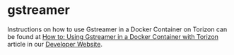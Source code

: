 # gstreamer #

Instructions on how to use Gstreamer in a Docker Container on Torizon can be
found at [How to: Using Gstreamer in a Docker Container with
Torizon](https://developer.toradex.com/torizon/application-development/use-cases/multimedia/how-to-use-gstreamer-on-torizoncore/)
article in our [Developer Website](https://developer.toradex.com/).
